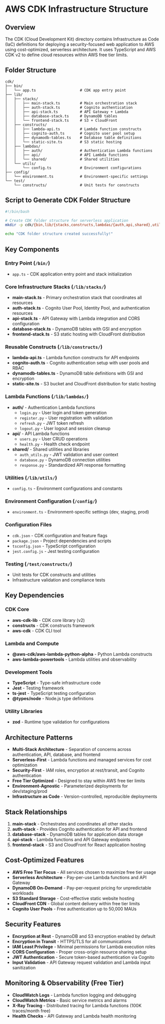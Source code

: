 # AWS CDK Infrastructure Structure

## Overview
The CDK (Cloud Development Kit) directory contains Infrastructure as Code (IaC) definitions for deploying a security-focused web application to AWS using cost-optimized, serverless architecture. It uses TypeScript and AWS CDK v2 to define cloud resources within AWS free tier limits.

## Folder Structure

```
cdk/
├── bin/
│   └── app.ts                    # CDK app entry point
├── lib/
│   ├── stacks/
│   │   ├── main-stack.ts         # Main orchestration stack
│   │   ├── auth-stack.ts         # Cognito authentication
│   │   ├── api-stack.ts          # API Gateway + Lambda
│   │   ├── database-stack.ts     # DynamoDB tables
│   │   └── frontend-stack.ts     # S3 + CloudFront
│   ├── constructs/
│   │   ├── lambda-api.ts         # Lambda function constructs
│   │   ├── cognito-auth.ts       # Cognito user pool setup
│   │   ├── dynamodb-tables.ts    # Database table definitions
│   │   └── static-site.ts        # S3 static hosting
│   ├── lambdas/
│   │   ├── auth/                 # Authentication Lambda functions
│   │   ├── api/                  # API Lambda functions
│   │   └── shared/               # Shared utilities
│   └── utils/
│       └── config.ts             # Environment configurations
├── config/
│   └── environment.ts            # Environment-specific settings
└── test/
    └── constructs/               # Unit tests for constructs
```

## Script to Generate CDK Folder Structure

```bash
#!/bin/bash

# Create CDK folder structure for serverless application
mkdir -p cdk/{bin,lib/{stacks,constructs,lambdas/{auth,api,shared},utils},config,test/constructs}

echo "CDK folder structure created successfully!"
```

## Key Components

### Entry Point (`/bin/`)
- `app.ts` - CDK application entry point and stack initialization

### Core Infrastructure Stacks (`/lib/stacks/`)
- **main-stack.ts** - Primary orchestration stack that coordinates all resources
- **auth-stack.ts** - Cognito User Pool, Identity Pool, and authentication resources
- **api-stack.ts** - API Gateway with Lambda integration and CORS configuration
- **database-stack.ts** - DynamoDB tables with GSI and encryption
- **frontend-stack.ts** - S3 static hosting with CloudFront distribution

### Reusable Constructs (`/lib/constructs/`)
- **lambda-api.ts** - Lambda function constructs for API endpoints
- **cognito-auth.ts** - Cognito authentication setup with user pools and RBAC
- **dynamodb-tables.ts** - DynamoDB table definitions with GSI and encryption
- **static-site.ts** - S3 bucket and CloudFront distribution for static hosting

### Lambda Functions (`/lib/lambdas/`)
- **auth/** - Authentication Lambda functions
  - `login.py` - User login and token generation
  - `register.py` - User registration with validation
  - `refresh.py` - JWT token refresh
  - `logout.py` - User logout and session cleanup
- **api/** - API Lambda functions
  - `users.py` - User CRUD operations
  - `health.py` - Health check endpoint
- **shared/** - Shared utilities and libraries
  - `auth_utils.py` - JWT validation and user context
  - `database.py` - DynamoDB connection utilities
  - `response.py` - Standardized API response formatting

### Utilities (`/lib/utils/`)
- `config.ts` - Environment configurations and constants

### Environment Configuration (`/config/`)
- `environment.ts` - Environment-specific settings (dev, staging, prod)

### Configuration Files
- `cdk.json` - CDK configuration and feature flags
- `package.json` - Project dependencies and scripts
- `tsconfig.json` - TypeScript configuration
- `jest.config.js` - Jest testing configuration

### Testing (`/test/constructs/`)
- Unit tests for CDK constructs and utilities
- Infrastructure validation and compliance tests

## Key Dependencies

### CDK Core
- **aws-cdk-lib** - CDK core library (v2)
- **constructs** - CDK constructs framework
- **aws-cdk** - CDK CLI tool

### Lambda and Compute
- **@aws-cdk/aws-lambda-python-alpha** - Python Lambda constructs
- **aws-lambda-powertools** - Lambda utilities and observability

### Development Tools
- **TypeScript** - Type-safe infrastructure code
- **Jest** - Testing framework
- **ts-jest** - TypeScript testing configuration
- **@types/node** - Node.js type definitions

### Utility Libraries
- **zod** - Runtime type validation for configurations

## Architecture Patterns
- **Multi-Stack Architecture** - Separation of concerns across authentication, API, database, and frontend
- **Serverless-First** - Lambda functions and managed services for cost optimization
- **Security-First** - IAM roles, encryption at rest/transit, and Cognito authentication
- **Free Tier Optimized** - Designed to stay within AWS free tier limits
- **Environment-Agnostic** - Parameterized deployments for dev/staging/prod
- **Infrastructure as Code** - Version-controlled, reproducible deployments

## Stack Relationships
1. **main-stack** - Orchestrates and coordinates all other stacks
2. **auth-stack** - Provides Cognito authentication for API and frontend
3. **database-stack** - DynamoDB tables for application data storage
4. **api-stack** - Lambda functions and API Gateway endpoints
5. **frontend-stack** - S3 and CloudFront for React application hosting

## Cost-Optimized Features
- **AWS Free Tier Focus** - All services chosen to maximize free tier usage
- **Serverless Architecture** - Pay-per-use Lambda functions and API Gateway
- **DynamoDB On-Demand** - Pay-per-request pricing for unpredictable workloads
- **S3 Standard Storage** - Cost-effective static website hosting
- **CloudFront CDN** - Global content delivery within free tier limits
- **Cognito User Pools** - Free authentication up to 50,000 MAUs

## Security Features
- **Encryption at Rest** - DynamoDB and S3 encryption enabled by default
- **Encryption in Transit** - HTTPS/TLS for all communications
- **IAM Least Privilege** - Minimal permissions for Lambda execution roles
- **CORS Configuration** - Proper cross-origin resource sharing setup
- **JWT Authentication** - Secure token-based authentication via Cognito
- **Input Validation** - API Gateway request validation and Lambda input sanitization

## Monitoring & Observability (Free Tier)
- **CloudWatch Logs** - Lambda function logging and debugging
- **CloudWatch Metrics** - Basic service metrics and alarms
- **X-Ray Tracing** - Distributed tracing for Lambda functions (100K traces/month free)
- **Health Checks** - API Gateway and Lambda health monitoring